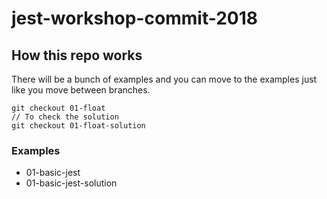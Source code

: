 # jest-workshop-commit-2018

## How this repo works

There will be a bunch of examples and you can move to the examples just like you move between branches.

```
git checkout 01-float
// To check the solution
git checkout 01-float-solution
```

### Examples

 + 01-basic-jest
 + 01-basic-jest-solution
